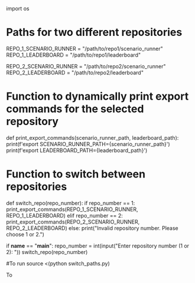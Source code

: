 import os

# Paths for two different repositories
REPO_1_SCENARIO_RUNNER = "/path/to/repo1/scenario_runner"
REPO_1_LEADERBOARD = "/path/to/repo1/leaderboard"

REPO_2_SCENARIO_RUNNER = "/path/to/repo2/scenario_runner"
REPO_2_LEADERBOARD = "/path/to/repo2/leaderboard"

# Function to dynamically print export commands for the selected repository
def print_export_commands(scenario_runner_path, leaderboard_path):
    print(f'export SCENARIO_RUNNER_PATH={scenario_runner_path}')
    print(f'export LEADERBOARD_PATH={leaderboard_path}')

# Function to switch between repositories
def switch_repo(repo_number):
    if repo_number == 1:
        print_export_commands(REPO_1_SCENARIO_RUNNER, REPO_1_LEADERBOARD)
    elif repo_number == 2:
        print_export_commands(REPO_2_SCENARIO_RUNNER, REPO_2_LEADERBOARD)
    else:
        print("Invalid repository number. Please choose 1 or 2.")

if __name__ == "__main__":
    repo_number = int(input("Enter repository number (1 or 2): "))
    switch_repo(repo_number)

#To run
source <(python switch_paths.py)


To 
